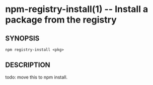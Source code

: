 npm-registry-install(1) -- Install a package from the registry
==============================================================

## SYNOPSIS

    npm registry-install <pkg>

## DESCRIPTION

todo: move this to npm install.
